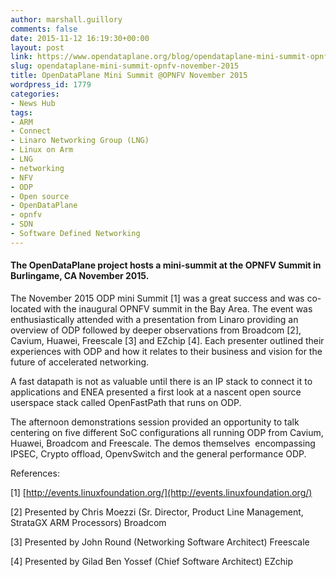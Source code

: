 ```yaml
---
author: marshall.guillory
comments: false
date: 2015-11-12 16:19:30+00:00
layout: post
link: https://www.opendataplane.org/blog/opendataplane-mini-summit-opnfv-november-2015/
slug: opendataplane-mini-summit-opnfv-november-2015
title: OpenDataPlane Mini Summit @OPNFV November 2015
wordpress_id: 1779
categories:
- News Hub
tags:
- ARM
- Connect
- Linaro Networking Group (LNG)
- Linux on Arm
- LNG
- networking
- NFV
- ODP
- Open source
- OpenDataPlane
- opnfv
- SDN
- Software Defined Networking
---
```


#### The OpenDataPlane project hosts a mini-summit at the OPNFV Summit in Burlingame, CA November 2015.

The November 2015 ODP mini Summit [1] was a great success and was co-located with the inaugural OPNFV summit in the Bay Area. The event was enthusiastically attended with a presentation from Linaro providing an overview of ODP followed by deeper observations from Broadcom [2], Cavium, Huawei, Freescale [3] and EZchip [4]. Each presenter outlined their experiences with ODP and how it relates to their business and vision for the future of accelerated networking.

A fast datapath is not as valuable until there is an IP stack to connect it to applications and ENEA presented a first look at a nascent open source userspace stack called OpenFastPath that runs on ODP.

The afternoon demonstrations session provided an opportunity to talk centering on five different SoC configurations all running ODP from Cavium, Huawei, Broadcom and Freescale. The demos themselves  encompassing IPSEC, Crypto offload, OpenvSwitch and the general performance ODP.

References:

[1] [http://events.linuxfoundation.org/](http://events.linuxfoundation.org/)

[2] Presented by Chris Moezzi (Sr. Director, Product Line Management, StrataGX ARM Processors) Broadcom

[3] Presented by John Round (Networking Software Architect) Freescale

[4] Presented by Gilad Ben Yossef (Chief Software Architect) EZchip
